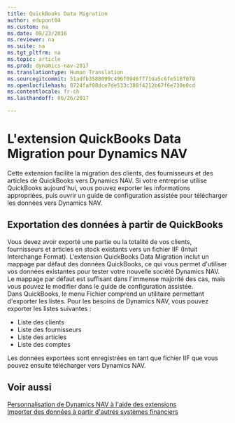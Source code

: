 ```yaml
---
title: QuickBooks Data Migration
author: edupont04
ms.custom: na
ms.date: 09/23/2016
ms.reviewer: na
ms.suite: na
ms.tgt_pltfrm: na
ms.topic: article
ms.prod: dynamics-nav-2017
ms.translationtype: Human Translation
ms.sourcegitcommit: 51adfb3588099c496f0946ff71da5c6fe518f070
ms.openlocfilehash: 0724faf08dce7de533c380f4212b67f6e730e0cd
ms.contentlocale: fr-ch
ms.lasthandoff: 06/26/2017

---
```


# <a name="the-quickbooks-data-migration-extension-for-dynamics-nav"></a>L'extension QuickBooks Data Migration pour Dynamics NAV
Cette extension facilite la migration des clients, des fournisseurs et des articles de QuickBooks vers Dynamics NAV. Si votre entreprise utilise QuickBooks aujourd'hui, vous pouvez exporter les informations appropriées, puis ouvrir un guide de configuration assistée pour télécharger les données vers Dynamics NAV.  

## <a name="exporting-data-from-quickbooks"></a>Exportation des données à partir de QuickBooks
Vous devez avoir exporté une partie ou la totalité de vos clients, fournisseurs et articles en stock existants vers un fichier IIF (Intuit Interchange Format). L'extension QuickBooks Data Migration inclut un mappage par défaut des données QuickBooks, ce qui vous permet d'utiliser vos données existantes pour tester votre nouvelle société Dynamics NAV. Le mappage par défaut est suffisant dans l'immense majorité des cas, mais vous pouvez le modifier dans le guide de configuration assistée.  
Dans QuickBooks, le menu Fichier comprend un utilitaire permettant d'exporter les listes. Pour les besoins de Dynamics NAV, vous pouvez exporter les listes suivantes :
- Liste des clients
- Liste des fournisseurs
- Liste des articles
- Liste des comptes  

Les données exportées sont enregistrées en tant que fichier IIF que vous pouvez ensuite télécharger vers Dynamics NAV.

## <a name="see-also"></a>Voir aussi  
[Personnalisation de Dynamics NAV à l'aide des extensions ](ui-extensions.md)  
[Importer des données à partir d'autres systèmes financiers](upload-data.md)  

